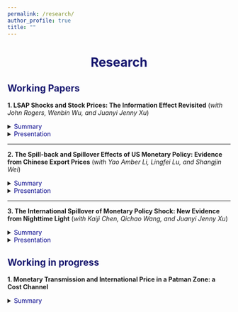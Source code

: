 ```yaml
---
permalink: /research/
author_profile: true
title: ""
---
```




# <center><font color="MidnightBlue"> Research </font></center>

## <font color="MidnightBlue"> Working Papers </font>

**1. LSAP Shocks and Stock Prices: The Information Effect Revisited** (*with John Rogers, Wenbin Wu, and Juanyi Jenny Xu*)

<details>
<summary><font color="DarkBlue"> Summary </font></summary>

<table><tr><td bgcolor=AliceBlue> 
The central bank information effect is the subject of lively debate. We present a novel finding regarding the effects of U.S. large-scale asset purchase (LSAP) shocks and offer interpretations based on an information effect that varies both over time and across firms. Specifically, positive LSAP shocks depress U.S. stock returns during periods of quantitative easing (QE) but not in other sub-periods. An LSAP easing policy signals a worsening in the Fed's economic outlook, leading to a decrease in equity investors' confidence. This ``LSAP information effect" is more pronounced for more procyclical firms and is state-dependent, with larger effects during worse economic circumstances. The transmission of this LSAP shock information effect works primarily through the risk premium channel, with more significant effects on firms with higher risk exposure.
</td></tr></table>

</details>


<details>
<summary><font color="DarkBlue"> Presentation </font></summary> 

<table><tr><td bgcolor=AliceBlue> 
Fudan Brown Bag (2023), PKU-NUS Annual International Conference (2023), AMES, Singapore (2023), WEAI, San Diego (2023), AMES, Hangzhou (canceled), the HKUST Research Postgraduate Student Workshop (2024), IAAE, Xiamen (2024), AsianFA Annual Conference, Macau (2024), AMES, Vietnam (2024), 8th CCER Summer Institute, Beijing (2024)
</td></tr></table>

</details>


- - -

**2. The Spill-back and Spillover Effects of US Monetary Policy: Evidence from Chinese Export Prices** (*with Yao Amber Li, Lingfei Lu, and Shangjin Wei*) 

<details>
<summary><font color="DarkBlue"> Summary </font></summary> 

<table><tr><td bgcolor=AliceBlue> 
We find that an unanticipated tightening of US monetary policy tends to raise US import prices. This ``spill-back" pattern differs from typical open-economy macro models in which a demand effect or an exchange rate effect dominates. We also document a new ``spillover" effect: import prices of other countries also rise following an unexpected US monetary tightening. To understand the mechanism, we examine Chinese exporters and identify a borrowing cost channel - their liquidity conditions generally deteriorate after a US monetary tightening. Indeed, the output price response is greater for firms facing higher borrowing costs or tighter liquidity conditions.
</td></tr></table>

</details>

<details>
<summary><font color="DarkBlue"> Presentation </font></summary>

<table><tr><td bgcolor=AliceBlue> 
The NBER Chinese Economy Working Group Meeting, the 2024 China International Conference in Finance, the 1st HKUST-Fudan-SMU Conference on International Economics, the NBER East Asian Seminar on Economics 2024, the 6th Melbourne Annual Macro Policy Meeting, International Association for Applied Econometrics Annual Conference 2024, Asian Finance Association Annual Conference 2024, Asian Meeting of the Econometric Society in China 2024, the 1st International Economics Joint Conference in Shenzhen, the 15th Empirical Investigations in Trade and Investment Conference, the 17th Australasian Trade Workshop, Monash, PKU(NSD), China Agricultural University, and HKUST.
</td></tr></table>

</details>


- - -

**3. The International Spillover of Monetary Policy Shock: New Evidence from Nighttime Light** (*with Kaiji Chen, Qichao Wang, and Juanyi Jenny Xu*)

<details>
<summary><font color="DarkBlue"> Summary </font></summary>

<table><tr><td bgcolor=AliceBlue> 
We revisit the international spillover effects of the US monetary policy shock (MPS) using a new data source, the daily nighttime light (NTL), as a high-frequency proxy for real economic activities. We find that the unexpected US tightening has a negative impact on China's output, and the peak comes about two months after the shock. The overall negative response is consistent with a construction investment channel, with the NTL variation mainly driven by non-built-up areas instead of city centers and suburbs. Consistently, cities with lower urbanization rates, and tighter financial conditions respond more negatively to a contractionary shock. Moreover, we show that trade exposure could partially mitigate the overall adverse impacts of a US tightening. 
</td></tr></table>

</details>

<details>
<summary><font color="DarkBlue"> Presentation </font></summary> 

<table><tr><td bgcolor=AliceBlue> 
HKUST Center of Economic Policy Seminar (2024), European Econometric Society Winter Meeting (2024), Spain, The International Finance and Banking Society IFABS (2024), Shanghai, The 11th International Conference on The Chinese Economy: Past, Present and Future, Suzhou, The 4th National Macroeconomics PhD student academic forum, Xiamen, The 14th Annual Meeting of China Trade Research Group cum International Conference on US-China Trade Disputes and Rearchitecture in Globalization, Hong Kong.
  
</td></tr></table>

</details>



## <font color="MidnightBlue"> Working in progress </font>

**1. Monetary Transmission and International Price in a Patman Zone: a Cost Channel**

<details>
<summary><font color="DarkBlue"> Summary </font></summary>

<table><tr><td bgcolor=AliceBlue> 
This paper reveals a new finding that the tightening of the US monetary policy shocks sometimes causes an increase in its import prices, which is contrary to the prediction of classical models and is against the Federal Reserve's efforts to control domestic inflation. Instead, it is consistent with the cost channel of monetary policy. In light of this, I embed this channel into a two-country open-economy New Keynesian model to study the transmission of monetary policy. It is found that this supply-side cost mechanism will increase inflation at home and abroad and aggravate the adverse spillover and spillback effects of monetary tightening on consumption by worsening exports in the foreign country and deteriorating the terms of trade in the home country. Finally, I also explore the optimal domestic policy and international coordination under this context.
</td></tr></table>

</details>

